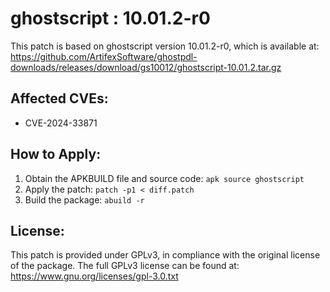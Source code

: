 # ghostscript : 10.01.2-r0

This patch is based on ghostscript version 10.01.2-r0, which is available at:
https://github.com/ArtifexSoftware/ghostpdl-downloads/releases/download/gs10012/ghostscript-10.01.2.tar.gz

## Affected CVEs:
- CVE-2024-33871

## How to Apply:
1. Obtain the APKBUILD file and source code: `apk source ghostscript`
2. Apply the patch: `patch -p1 < diff.patch`
3. Build the package: `abuild -r`

## License:
This patch is provided under GPLv3, in compliance with the original license of the package.
The full GPLv3 license can be found at: https://www.gnu.org/licenses/gpl-3.0.txt
